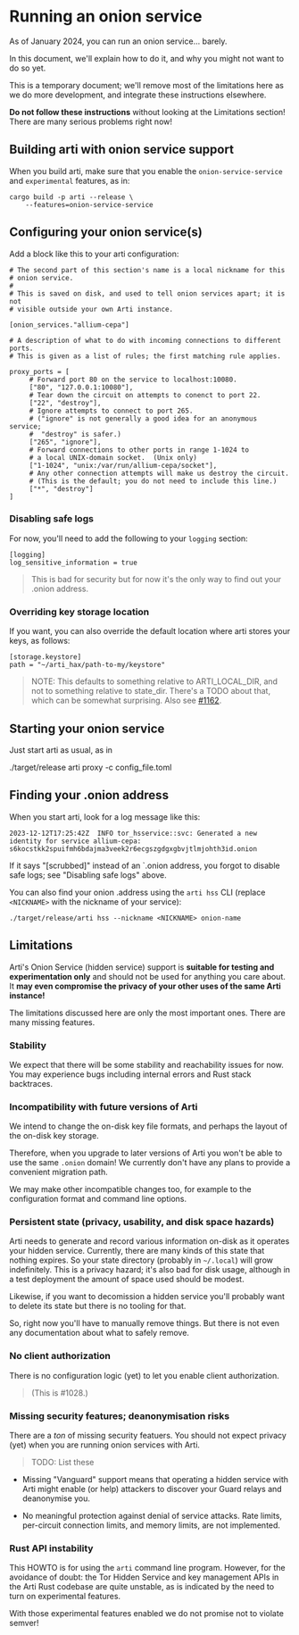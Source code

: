 # Running an onion service

As of January 2024, you can run an onion service... barely.

In this document, we'll explain how to do it, and why you might not
want to do so yet.

This is a temporary document;
we'll remove most of the limitations here as we do more development,
and integrate these instructions elsewhere.

**Do not follow these instructions**
without looking at the Limitations section!
There are many serious problems right now!

## Building arti with onion service support

When you build arti, make sure that you enable the `onion-service-service`
and `experimental`
features, as in:

```
cargo build -p arti --release \
    --features=onion-service-service
```

## Configuring your onion service(s)

Add a block like this to your arti configuration:

```
# The second part of this section's name is a local nickname for this
# onion service.
#
# This is saved on disk, and used to tell onion services apart; it is not
# visible outside your own Arti instance.

[onion_services."allium-cepa"]

# A description of what to do with incoming connections to different ports.
# This is given as a list of rules; the first matching rule applies.

proxy_ports = [
     # Forward port 80 on the service to localhost:10080.
     ["80", "127.0.0.1:10080"],
     # Tear down the circuit on attempts to conenct to port 22.
     ["22", "destroy"],
     # Ignore attempts to connect to port 265.
     # ("ignore" is not generally a good idea for an anonymous service;
     #  "destroy" is safer.)
     ["265", "ignore"],
     # Forward connections to other ports in range 1-1024 to
     # a local UNIX-domain socket.  (Unix only)
     ["1-1024", "unix:/var/run/allium-cepa/socket"],
     # Any other connection attempts will make us destroy the circuit.
     # (This is the default; you do not need to include this line.)
     ["*", "destroy"]
]
```

### Disabling safe logs

For now, you'll need to add the following to your `logging`
section:

```
[logging]
log_sensitive_information = true
```

> This is bad for security but for now it's the only way
> to find out your .onion address.


### Overriding key storage location

If you want, you can also override the default location
where arti stores your keys, as follows:

```
[storage.keystore]
path = "~/arti_hax/path-to-my/keystore"
```

> NOTE: This defaults to something relative to ARTI_LOCAL_DIR,
> and not to something relative to state_dir.
> There's a TODO about that, which can be somewhat surprising.
> Also see [#1162](https://gitlab.torproject.org/tpo/core/arti/-/issues/1162).

## Starting your onion service

Just start arti as usual, as in

./target/release arti proxy -c config_file.toml

## Finding your .onion address

When you start arti, look for a log message like this:

```
2023-12-12T17:25:42Z  INFO tor_hsservice::svc: Generated a new identity for service allium-cepa: s6kocstkk2spuifmh6bdajma3veek2r6ecgszgdgxgbvjtlmjohth3id.onion
```

If it says "[scrubbed]" instead of an `.onion address,
you forgot to disable safe logs;
see "Disabling safe logs" above.

You can also find your onion .address using the `arti hss` CLI
(replace `<NICKNAME>` with the nickname of your service):
```
./target/release/arti hss --nickname <NICKNAME> onion-name
```

## Limitations

Arti's Onion Service (hidden service) support is
**suitable for testing and experimentation only**
and should not be used for anything you care about.
It
**may even compromise the privacy of your other uses of the same Arti instance!**

The limitations discussed here are only the most important ones.
There are many missing features.

### Stability

We expect that there will be some stability
and reachability issues for now.
You may experience bugs including internal errors and Rust stack backtraces.

### Incompatibility with future versions of Arti

We intend to change the on-disk key file formats, <!-- #1095 #1108 -->
and perhaps the layout of the on-disk key storage. <!-- #1082 #1111 -->

Therefore, when you upgrade to later versions of Arti
you won't be able to use the same `.onion` domain!
We currently don't have any plans to provide a convenient migration path.

We may make other incompatible changes too,
for example to the configuration format and command line options.

### Persistent state (privacy, usability, and disk space hazards)

Arti needs to generate and record various information on-disk
as it operates your hidden service.
Currently, there are many kinds of this state that nothing expires.
So your state directory (probably in `~/.local`) will grow indefinitely.
This is a privacy hazard; it's also bad for disk usage,
although in a test deployment the amount of space used should be modest.

Likewise,
if you want to decomission a hidden service 
you'll probably want to delete its state
but there is no tooling for that.

So, right now
you'll have to manually remove things.
But there is not even any documentation about what to safely remove.

<!-- #1087 -->

### No client authorization

There is no configuration logic (yet)
to let you enable client authorization.

> (This is #1028.)

### Missing security features; deanonymisation risks

There are a *ton* of missing security featuers.
You should not expect privacy (yet)
when you are running onion services with Arti.

> TODO: List these

 * Missing "Vanguard" support means that
   operating a hidden service with Arti
   might enable (or help) attackers to discover your Guard relays
   and deanonymise you.
   <!-- #98 -->

 * No meaningful protection against denial of service attacks.
   Rate limits, per-circuit connection limits, and memory limits,
   are not implemented.
   <!-- #102 #351 #102 #1124 -->

### Rust API instability

This HOWTO is for using the `arti` command line program.
However, for the avoidance of doubt:
the Tor Hidden Service and key management APIs
in the Arti Rust codebase are quite unstable,
as is indicated by the need to turn on experimental features.

With those experimental features enabled
we do not promise not to violate semver!
